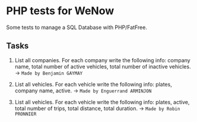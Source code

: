 # PHP tests for WeNow

Some tests to manage a SQL Database with PHP/FatFree.

## Tasks

1. List all companies. For each company write the following info: company name, total number of active vehicles, total number of inactive vehicles. -> `Made by Benjamin GAYMAY`

2. List all vehicles. For each vehicle write the following info: plates, company name, active. -> `Made by Enguerrand ARMINJON`

3. List all vehicles. For each vehicle write the following info: plates, active, total number of trips, total distance, total duration. -> `Made by Robin PRONNIER`
